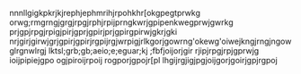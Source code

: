 nnnllgigkpkrjkjrephjephmrihjrpohkhr[okgpegtprwkg
orwg;rmgrngjgrgjrpgjrphjrpijprngkwrjgpipenkwegprwjgwrkg
prjgpjrpgjrpigjpirjgprjgpirjprjgpirgpirwjgkrjgki
nrjgirjgirwjgrjgpirjgpirjrgpijrgjwrpigjrlkgorjgowrng'okewg'oiwejkngjrngjngowglrgnwlrgj
lktsl;grb;gb;aeio;e;eguar;kj
;fbfjoijorjgir
rjipjrpgjrpjgprwjg
ioijpipiejgpo
ogjpiroijrpoij
rogporjgpojr[pl
lhgijrgjigjpgjoijgorjgoirjgpjrgpoj

